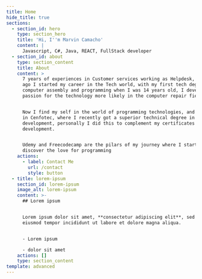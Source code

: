 ```yaml
---
title: Home
hide_title: true
sections:
  - section_id: hero
    type: section_hero
    title: 'Hi, I''m Marvin Camacho'
    content: |
      Javascript, C#, Java, REACT, FullStack developer
  - section_id: about
    type: section_content
    title: About
    content: >
      7 years of experiences in Customer services working as Helpdesk, but long
      ago I started my career in the Tech world, with my first tech degree in
      computer assembly and programming when I was 14 years old, I develop a
      passion for the technology more likely in the computer repair field.


      Now I find my self in the world of programming technologies, and studying
      in Cenfotec, where I recently got a superior technical degree in software
      development, personally I did this to complement my certificates in Web
      development.


      Udemy and Freecodecamp are the pilars of my journey where I started to
      discover the love for programming
    actions:
      - label: Contact Me
        url: /contact
        style: button
  - title: lorem-ipsum
    section_id: lorem-ipsum
    image_alt: lorem-ipsum
    content: >-
      ## Lorem ipsum


      Lorem ipsum dolor sit amet, **consectetur adipiscing elit**, sed do
      eiusmod tempor incididunt ut labore et dolore magna aliqua.


      - Lorem ipsum

      - dolor sit amet
    actions: []
    type: section_content
template: advanced
---
```

